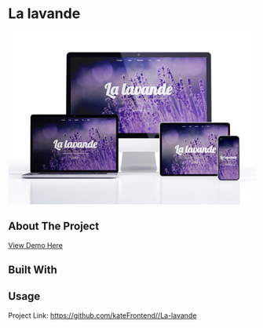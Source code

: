<div>
  <h1>La lavande</h1> 
  <img src="03.jpg" alt="image" width="auto">
</div>

<!-- ABOUT THE PROJECT -->
## About The Project
<p></p>
<p></p>

  <p>
    <a href="">View Demo Here</a>
  </p>

## Built With


 
<!-- USAGE EXAMPLES -->
## Usage

<p></p>
<p></p>
<p></p>
<p></p>
<p></p>

Project Link: https://github.com/kateFrontend//La-lavande
